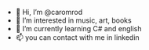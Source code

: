 - 👋 Hi, I’m @caromrod
- 👀 I’m interested in music, art,  books
- 🌱 I’m currently learning C# and english
- 📫 you can contact with me in linkedin 

<!---
caromrod/caromrod is a ✨ special ✨ repository because its `README.md` (this file) appears on your GitHub profile.
You can click the Preview link to take a look at your changes.
--->
